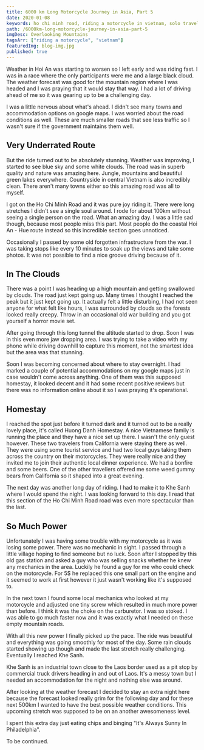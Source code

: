 ```yaml
---
title: 6000 km Long Motorcycle Journey in Asia, Part 5
date: 2020-01-08
keywords: ho chi minh road, riding a motorcycle in vietnam, solo travel, riding a motorbike in asia, honda win, riding honda win in vietnam,
path: /6000km-long-motorcycle-journey-in-asia-part-5
imgDesc: Overlooking Mountains
tagsArr: ["riding a motorcycle", "vietnam"]
featuredImg: blog-img.jpg
published: true
---
```


Weather in Hoi An was starting to worsen so I left early and was riding fast. I was in a race where the only participants were me and a large black cloud. The weather forecast was good for the mountain region where I was headed and I was praying that it would stay that way. I had a lot of driving ahead of me so it was gearing up to be a challenging day.

I was a little nervous about what's ahead. I didn't see many towns and accommodation options on google maps. I was worried about the road conditions as well. These are much smaller roads that see less traffic so I wasn't sure if the government maintains them well.

## Very Underrated Route

But the ride turned out to be absolutely stunning. Weather was improving, I started to see blue sky and some white clouds. The road was in superb quality and nature was amazing here. Jungle, mountains and beautiful green lakes everywhere. Countryside in central Vietnam is also incredibly clean. There aren't many towns either so this amazing road was all to myself.

I got on the Ho Chi Minh Road and it was pure joy riding it. There were long stretches I didn't see a single soul around. I rode for about 100km without seeing a single person on the road. What an amazing day. I was a little sad though, because most people miss this part. Most people do the coastal Hoi An - Hue route instead so this incredible section goes unnoticed.

Occasionally I passed by some old forgotten infrastructure from the war. I was taking stops like every 10 minutes to soak up the views and take some photos. It was not possible to find a nice groove driving because of it.

## In The Clouds

There was a point I was heading up a high mountain and getting swallowed by clouds. The road just kept going up. Many times I thought I reached the peak but it just kept going up. It actually felt a little disturbing, I had not seen anyone for what felt like hours, I was surrounded by clouds so the forests looked really creepy. Throw in an occasional old war building and you got yourself a horror movie set.

After going through this long tunnel the altitude started to drop. Soon I was in this even more jaw dropping area. I was trying to take a video with my phone while driving downhill to capture this moment, not the smartest idea but the area was that stunning.

Soon I was becoming concerned about where to stay overnight. I had marked a couple of potential accommodations on my google maps just in case wouldn't come across anything. One of them was this supposed homestay, it looked decent and it had some recent positive reviews but there was no information online about it so I was praying it's operational.

## Homestay

I reached the spot just before it turned dark and it turned out to be a really lovely place, it's called Huong Danh Homestay. A nice Vietnamese family is running the place and they have a nice set up there. I wasn't the only guest however. These two travelers from California were staying there as well. They were using some tourist service and had two local guys taking them across the country on their motorcycles. They were really nice and they invited me to join their authentic local dinner experience. We had a bonfire and some beers. One of the other travellers offered me some weed gummy bears from California so it shaped into a great evening.

The next day was another long day of riding. I had to make it to Khe Sanh where I would spend the night. I was looking forward to this day. I read that this section of the Ho Chi Minh Road road was even more spectacular than the last.

## So Much Power

Unfortunately I was having some trouble with my motorcycle as it was losing some power. There was no mechanic in sight. I passed through a little village hoping to find someone but no luck. Soon after I stopped by this old gas station and asked a guy who was selling snacks whether he knew any mechanics in the area. Luckily he found a guy for me who could check on the motorcycle. For 5\$ he replaced this one small part on the engine and it seemed to work at first however it just wasn't working like it's supposed to.

In the next town I found some local mechanics who looked at my motorcycle and adjusted one tiny screw which resulted in much more power than before. I think it was the choke on the carburetor. I was so stoked. I was able to go much faster now and it was exactly what I needed on these empty mountain roads.

With all this new power I finally picked up the pace. The ride was beautiful and everything was going smoothly for most of the day. Some rain clouds started showing up though and made the last stretch really challenging. Eventually I reached Khe Sanh.

Khe Sanh is an industrial town close to the Laos border used as a pit stop by commercial truck drivers heading in and out of Laos. It's a messy town but I needed an accommodation for the night and nothing else was around.

After looking at the weather forecast I decided to stay an extra night here because the forecast looked really grim for the following day and for these next 500km I wanted to have the best possible weather conditions. This upcoming stretch was supposed to be on an another awesomeness level.

I spent this extra day just eating chips and binging "It's Always Sunny In Philadelphia".

To be continued.
